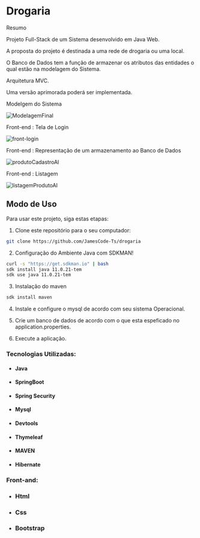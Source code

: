 # Drogaria

Resumo

Projeto Full-Stack de um Sistema desenvolvido em Java Web.


A proposta do projeto é destinada a uma rede de drogaria ou uma local.

O Banco de Dados tem a função de armazenar os atributos das entidades o qual estão na modelagem do Sistema.

Arquitetura MVC.

Uma versão aprimorada poderá ser implementada.

Modelgem do Sistema 

![ModelagemFinal](https://user-images.githubusercontent.com/63932833/146475894-fbe8c0ec-8c65-4c14-b73d-9500762950f8.png)



Front-end : Tela de Login

![front-login](https://user-images.githubusercontent.com/63932833/146476026-d2595d61-58cd-4cca-b6bc-19acc51cdf74.png)


Front-end : Representação de um armazenamento ao Banco de Dados 



![produtoCadastroAl](https://user-images.githubusercontent.com/63932833/146659241-3528fd36-26b6-4b97-993f-eca4414f66bc.png)


Front-end : Listagem 

![listagemProdutoAl](https://user-images.githubusercontent.com/63932833/146659245-a49a80f3-ac2d-4cbc-bb92-441279d773c2.png)



## Modo de Uso

Para usar este projeto, siga estas etapas:

1. Clone este repositório para o seu computador:

```bash
git clone https://github.com/JamesCode-Ts/drogaria
```

2. Configuração do Ambiente Java com SDKMAN!

```bash
curl -s "https://get.sdkman.io" | bash
sdk install java 11.0.21-tem  
sdk use java 11.0.21-tem  
```
3. Instalação do maven
```bash
sdk install maven 
```

4. Instale e configure o mysql de acordo com seu sistema Operacional.


5. Crie um banco de dados de acordo com o que esta espeficado no application.properties.

6. Execute a aplicação.


### Tecnologias Utilizadas:

* #### Java

* #### SpringBoot

* #### Spring Security

* #### Mysql

* #### Devtools

* #### Thymeleaf

* #### MAVEN

* #### Hibernate

### Front-and:

* ### Html
* ### Css
* ### Bootstrap




